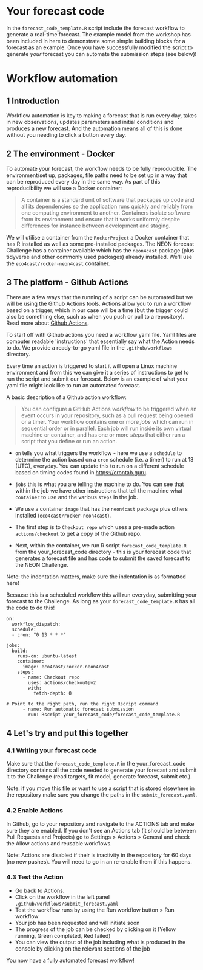 # Your forecast code

In the `forecast_code_template.R` script include the forecast workflow to generate a real-time forecast. The example model from the workshop has been included in here to demonstrate some simple building blocks for a forecast as an example. Once you have successfully modified the script to generate *your* forecast you can automate the submission steps (see below)!

# Workflow automation

## 1 Introduction

Workflow automation is key to making a forecast that is run every day, takes in new observations, updates parameters and initial conditions and produces a new forecast. And the automation means all of this is done without you needing to click a button every day.

## 2 The environment - Docker

To automate your forecast, the workflow needs to be fully reproducible. The environment/set up, packages, file paths need to be set up in a way that can be reproduced every day in the same way. As part of this reproducibility we will use a Docker container:

> A container is a standard unit of software that packages up code and all its dependencies so the application runs quickly and reliably from one computing environment to another. Containers isolate software from its environment and ensure that it works uniformly despite differences for instance between development and staging.

We will utilise a container from the `RockerProject` a Docker container that has R installed as well as some pre-installed packages. The NEON forecast Challenge has a container available which has the `neon4cast` package (plus tidyverse and other commonly used packages) already installed. We'll use the `eco4cast/rocker-neon4cast` container. 

## 3 The platform - Github Actions

There are a few ways that the running of a script can be automated but we will be using the Github Actions tools. Actions allow you to run a workflow based on a trigger, which in our case will be a time (but the trigger could also be something else, such as when you push or pull to a repository). Read more about [Github Actions](https://docs.github.com/en/actions/learn-github-actions/understanding-github-actions).

To start off with Github actions you need a workflow yaml file. Yaml files are computer readable 'instructions' that essentially say what the Action needs to do. We provide a ready-to-go yaml file in the `.github/workflows` directory.

Every time an action is triggered to start it will open a Linux machine environment and from this we can give it a series of instructions to get to run the script and submit our forecast. Below is an example of what your yaml file might look like to run an automated forecast.

A basic description of a Github action workflow:

> You can configure a GitHub Actions *workflow* to be triggered when an event occurs in your repository, such as a pull request being opened or a timer. Your workflow contains one or more *jobs* which can run in sequential order or in parallel. Each job will run inside its own virtual machine or container, and has one or more *steps* that either run a script that you define or run an action.

-   `on` tells you what triggers the workflow - here we use a `schedule` to determine the action based on a `cron` schedule (i.e. a timer) to run at 13 (UTC), everyday. You can update this to run on a different schedule based on timing codes found in <https://crontab.guru>.

-   `jobs` this is what you are telling the machine to do. You can see that within the job we have other instructions that tell the machine what `container` to use and the various `steps` in the job.

-   We use a container `image` that has the `neon4cast` package plus others installed (`eco4cast/rocker-neon4cast`).

-   The first step is to `Checkout repo` which uses a pre-made action `actions/checkout` to get a copy of the Github repo.

-   Next, within the container, we run R script `forecast_code_template.R` from the your_forecast_code directory - this is your forecast code that generates a forecast file and has code to submit the saved forecast to the NEON Challenge.

Note: the indentation matters, make sure the indentation is as formatted here!

Because this is a scheduled workflow this will run everyday, submitting your forecast to the Challenge. As long as your `forecast_code_template.R` has all the code to do this!

```         
on:
  workflow_dispatch:
  schedule:
  - cron: "0 13 * * *"

jobs:
  build:
    runs-on: ubuntu-latest
    container:
      image: eco4cast/rocker-neon4cast
    steps:
      - name: Checkout repo
        uses: actions/checkout@v2
        with:
          fetch-depth: 0

# Point to the right path, run the right Rscript command
      - name: Run automatic forecast submission
        run: Rscript your_forecast_code/forecast_code_template.R
```

## 4 Let's try and put this together

### 4.1 Writing your forecast code

Make sure that the `forecast_code_template.R` in the your_forecast_code directory contains all the code needed to generate your forecast and submit it to the Challenge (read targets, fit model, generate forecast, submit etc.).

Note: if you move this file or want to use a script that is stored elsewhere in the repository make sure you change the paths in the `submit_forecast.yaml`.

### 4.2 Enable Actions

In Github, go to your repository and navigate to the ACTIONS tab and make sure they are enabled. If you don't see an Actions tab (it should be between Pull Requests and Projects) go to Settings \> Actions \> General and check the Allow actions and reusable workflows.

Note: Actions are disabled if their is inactivity in the repository for 60 days (no new pushes). You will need to go in an re-enable them if this happens. 

### 4.3 Test the Action

-   Go back to Actions.
-   Click on the workflow in the left panel `.github/workflows/submit_forecast.yaml`
-   Test the workflow runs by using the Run workflow button \> Run workflow
-   Your job has been requested and will initiate soon
-   The progress of the job can be checked by clicking on it (Yellow running, Green completed, Red failed)
-   You can view the output of the job including what is produced in the console by clicking on the relevant sections of the job

You now have a fully automated forecast workflow!
